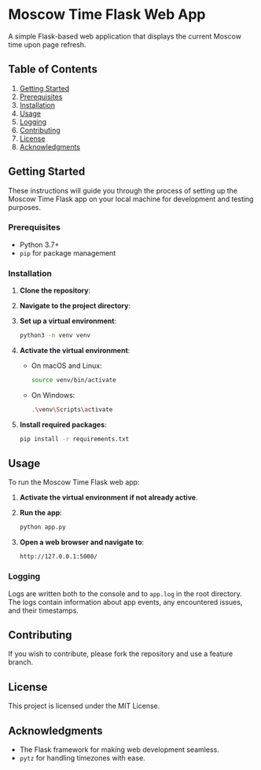 # Moscow Time Flask Web App

A simple Flask-based web application that displays the current Moscow time upon page refresh.

## Table of Contents

1. [Getting Started](#getting-started)
2. [Prerequisites](#prerequisites)
3. [Installation](#installation)
4. [Usage](#usage)
5. [Logging](#logging)
6. [Contributing](#contributing)
7. [License](#license)
8. [Acknowledgments](#acknowledgments)

## Getting Started

These instructions will guide you through the process of setting up the Moscow Time Flask app on your local machine for development and testing purposes.

### Prerequisites

- Python 3.7+
- `pip` for package management

### Installation

1. **Clone the repository**:

2. **Navigate to the project directory**:

3. **Set up a virtual environment**:
    ```bash
    python3 -m venv venv
    ```

4. **Activate the virtual environment**:
    - On macOS and Linux:
        ```bash
        source venv/bin/activate
        ```
    - On Windows:
        ```bash
        .\venv\Scripts\activate
        ```

5. **Install required packages**:
    ```bash
    pip install -r requirements.txt
    ```

## Usage

To run the Moscow Time Flask web app:

1. **Activate the virtual environment if not already active**.

2. **Run the app**:
    ```bash
    python app.py
    ```

3. **Open a web browser and navigate to**:
    ```
    http://127.0.0.1:5000/
    ```

### Logging

Logs are written both to the console and to `app.log` in the root directory. The logs contain information about app events, any encountered issues, and their timestamps.

## Contributing

If you wish to contribute, please fork the repository and use a feature branch.

## License

This project is licensed under the MIT License.

## Acknowledgments

- The Flask framework for making web development seamless.
- `pytz` for handling timezones with ease.
